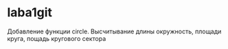 # laba1git
Добавление функции circle. Высчитывание длины окружность, площади круга, пощадь кругового сектора